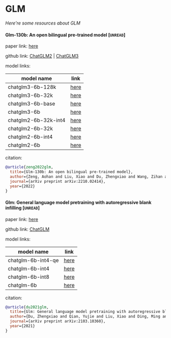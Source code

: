 # GLM
*Here're some resources about GLM*


#### Glm-130b: An open bilingual pre-trained model [`UNREAD`]

paper link: [here](https://arxiv.org/pdf/2210.02414)

github link: [ChatGLM2](https://github.com/THUDM/ChatGLM2-6B) | [ChatGLM3](https://github.com/THUDM/ChatGLM3)

model links: 

|model name|link|
|-|-|
|chatglm3-6b-128k|[here](https://huggingface.co/THUDM/chatglm3-6b-128k)|
|chatglm3-6b-32k|[here](https://huggingface.co/THUDM/chatglm3-6b-32k)|
|chatglm3-6b-base|[here](https://huggingface.co/THUDM/chatglm3-6b-base)|
|chatglm3-6b|[here](https://huggingface.co/THUDM/chatglm3-6b)|
|chatglm2-6b-32k-int4|[here](https://huggingface.co/THUDM/chatglm2-6b-32k-int4)|
|chatglm2-6b-32k|[here](https://huggingface.co/THUDM/chatglm2-6b-32k)|
|chatglm2-6b-int4|[here](https://huggingface.co/THUDM/chatglm2-6b-int4)|
|chatglm2-6b|[here](https://huggingface.co/THUDM/chatglm2-6b)|

citation: 
```bibtex
@article{zeng2022glm,
  title={Glm-130b: An open bilingual pre-trained model},
  author={Zeng, Aohan and Liu, Xiao and Du, Zhengxiao and Wang, Zihan and Lai, Hanyu and Ding, Ming and Yang, Zhuoyi and Xu, Yifan and Zheng, Wendi and Xia, Xiao and others},
  journal={arXiv preprint arXiv:2210.02414},
  year={2022}
}
```
    


#### Glm: General language model pretraining with autoregressive blank infilling [`UNREAD`]

paper link: [here](https://arxiv.org/pdf/2103.10360)

github link: [ChatGLM](https://github.com/THUDM/ChatGLM-6B)

model links: 

|model name|link|
|-|-|
|chatglm-6b-int4-qe|[here](https://huggingface.co/THUDM/chatglm-6b-int4-qe)|
|chatglm-6b-int4|[here](https://huggingface.co/THUDM/chatglm-6b-int4)|
|chatglm-6b-int8|[here](https://huggingface.co/THUDM/chatglm-6b-int8)|
|chatglm-6b|[here](https://huggingface.co/THUDM/chatglm-6b)|

citation: 
```bibtex
@article{du2021glm,
  title={Glm: General language model pretraining with autoregressive blank infilling},
  author={Du, Zhengxiao and Qian, Yujie and Liu, Xiao and Ding, Ming and Qiu, Jiezhong and Yang, Zhilin and Tang, Jie},
  journal={arXiv preprint arXiv:2103.10360},
  year={2021}
}
```
    
